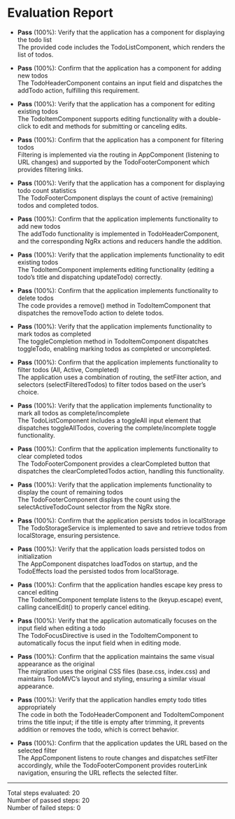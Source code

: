 # Evaluation Report

- **Pass** (100%): Verify that the application has a component for displaying the todo list  
  The provided code includes the TodoListComponent, which renders the list of todos.

- **Pass** (100%): Confirm that the application has a component for adding new todos  
  The TodoHeaderComponent contains an input field and dispatches the addTodo action, fulfilling this requirement.

- **Pass** (100%): Verify that the application has a component for editing existing todos  
  The TodoItemComponent supports editing functionality with a double-click to edit and methods for submitting or canceling edits.

- **Pass** (100%): Confirm that the application has a component for filtering todos  
  Filtering is implemented via the routing in AppComponent (listening to URL changes) and supported by the TodoFooterComponent which provides filtering links.

- **Pass** (100%): Verify that the application has a component for displaying todo count statistics  
  The TodoFooterComponent displays the count of active (remaining) todos and completed todos.

- **Pass** (100%): Confirm that the application implements functionality to add new todos  
  The addTodo functionality is implemented in TodoHeaderComponent, and the corresponding NgRx actions and reducers handle the addition.

- **Pass** (100%): Verify that the application implements functionality to edit existing todos  
  The TodoItemComponent implements editing functionality (editing a todo’s title and dispatching updateTodo) correctly.

- **Pass** (100%): Confirm that the application implements functionality to delete todos  
  The code provides a remove() method in TodoItemComponent that dispatches the removeTodo action to delete todos.

- **Pass** (100%): Verify that the application implements functionality to mark todos as completed  
  The toggleCompletion method in TodoItemComponent dispatches toggleTodo, enabling marking todos as completed or uncompleted.

- **Pass** (100%): Confirm that the application implements functionality to filter todos (All, Active, Completed)  
  The application uses a combination of routing, the setFilter action, and selectors (selectFilteredTodos) to filter todos based on the user’s choice.

- **Pass** (100%): Verify that the application implements functionality to mark all todos as complete/incomplete  
  The TodoListComponent includes a toggleAll input element that dispatches toggleAllTodos, covering the complete/incomplete toggle functionality.

- **Pass** (100%): Confirm that the application implements functionality to clear completed todos  
  The TodoFooterComponent provides a clearCompleted button that dispatches the clearCompletedTodos action, handling this functionality.

- **Pass** (100%): Verify that the application implements functionality to display the count of remaining todos  
  The TodoFooterComponent displays the count using the selectActiveTodoCount selector from the NgRx store.

- **Pass** (100%): Confirm that the application persists todos in localStorage  
  The TodoStorageService is implemented to save and retrieve todos from localStorage, ensuring persistence.

- **Pass** (100%): Verify that the application loads persisted todos on initialization  
  The AppComponent dispatches loadTodos on startup, and the TodoEffects load the persisted todos from localStorage.

- **Pass** (100%): Confirm that the application handles escape key press to cancel editing  
  The TodoItemComponent template listens to the (keyup.escape) event, calling cancelEdit() to properly cancel editing.

- **Pass** (100%): Verify that the application automatically focuses on the input field when editing a todo  
  The TodoFocusDirective is used in the TodoItemComponent to automatically focus the input field when in editing mode.

- **Pass** (100%): Confirm that the application maintains the same visual appearance as the original  
  The migration uses the original CSS files (base.css, index.css) and maintains TodoMVC’s layout and styling, ensuring a similar visual appearance.

- **Pass** (100%): Verify that the application handles empty todo titles appropriately  
  The code in both the TodoHeaderComponent and TodoItemComponent trims the title input; if the title is empty after trimming, it prevents addition or removes the todo, which is correct behavior.

- **Pass** (100%): Confirm that the application updates the URL based on the selected filter  
  The AppComponent listens to route changes and dispatches setFilter accordingly, while the TodoFooterComponent provides routerLink navigation, ensuring the URL reflects the selected filter.

---

Total steps evaluated: 20  
Number of passed steps: 20  
Number of failed steps: 0